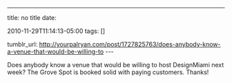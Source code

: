 ---
title: no title
date:

 2010-11-29T11:14:13-05:00 
tags:  []

tumblr_url:
http://yourpalryan.com/post/1727825763/does-anybody-know-a-venue-that-would-be-willing-to
\-\--

Does anybody know a venue that would be willing to host DesignMiami next
week? The Grove Spot is booked solid with paying customers. Thanks!

